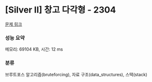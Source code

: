 # [Silver II] 창고 다각형 - 2304 

[문제 링크](https://www.acmicpc.net/problem/2304) 

### 성능 요약

메모리: 69104 KB, 시간: 12 ms

### 분류

브루트포스 알고리즘(bruteforcing), 자료 구조(data_structures), 스택(stack)

